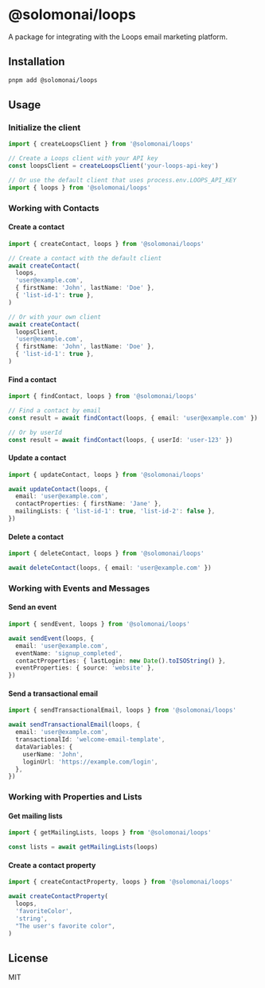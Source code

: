 # @solomonai/loops

A package for integrating with the Loops email marketing platform.

## Installation

```bash
pnpm add @solomonai/loops
```

## Usage

### Initialize the client

```typescript
import { createLoopsClient } from '@solomonai/loops'

// Create a Loops client with your API key
const loopsClient = createLoopsClient('your-loops-api-key')

// Or use the default client that uses process.env.LOOPS_API_KEY
import { loops } from '@solomonai/loops'
```

### Working with Contacts

#### Create a contact

```typescript
import { createContact, loops } from '@solomonai/loops'

// Create a contact with the default client
await createContact(
  loops,
  'user@example.com',
  { firstName: 'John', lastName: 'Doe' },
  { 'list-id-1': true },
)

// Or with your own client
await createContact(
  loopsClient,
  'user@example.com',
  { firstName: 'John', lastName: 'Doe' },
  { 'list-id-1': true },
)
```

#### Find a contact

```typescript
import { findContact, loops } from '@solomonai/loops'

// Find a contact by email
const result = await findContact(loops, { email: 'user@example.com' })

// Or by userId
const result = await findContact(loops, { userId: 'user-123' })
```

#### Update a contact

```typescript
import { updateContact, loops } from '@solomonai/loops'

await updateContact(loops, {
  email: 'user@example.com',
  contactProperties: { firstName: 'Jane' },
  mailingLists: { 'list-id-1': true, 'list-id-2': false },
})
```

#### Delete a contact

```typescript
import { deleteContact, loops } from '@solomonai/loops'

await deleteContact(loops, { email: 'user@example.com' })
```

### Working with Events and Messages

#### Send an event

```typescript
import { sendEvent, loops } from '@solomonai/loops'

await sendEvent(loops, {
  email: 'user@example.com',
  eventName: 'signup_completed',
  contactProperties: { lastLogin: new Date().toISOString() },
  eventProperties: { source: 'website' },
})
```

#### Send a transactional email

```typescript
import { sendTransactionalEmail, loops } from '@solomonai/loops'

await sendTransactionalEmail(loops, {
  email: 'user@example.com',
  transactionalId: 'welcome-email-template',
  dataVariables: {
    userName: 'John',
    loginUrl: 'https://example.com/login',
  },
})
```

### Working with Properties and Lists

#### Get mailing lists

```typescript
import { getMailingLists, loops } from '@solomonai/loops'

const lists = await getMailingLists(loops)
```

#### Create a contact property

```typescript
import { createContactProperty, loops } from '@solomonai/loops'

await createContactProperty(
  loops,
  'favoriteColor',
  'string',
  "The user's favorite color",
)
```

## License

MIT
